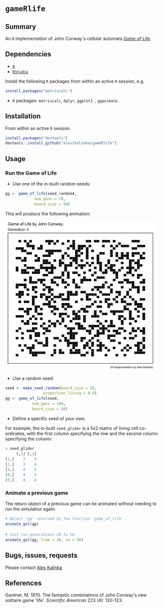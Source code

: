 # `gameRlife`

## Summary

An `R` implementation of John Conway's cellular automata [*Game of Life*](https://en.wikipedia.org/wiki/Conway%27s_Game_of_Life).

## Dependencies

* [`R`](https://www.r-project.org/)
* [`RStudio`](https://www.rstudio.com/products/rstudio/download/)

Install the following `R` packages from within an active `R` session, e.g.

```r
install.packages("matrixcalc")
```


* `R` packages: `matrixcalc`, `dplyr`, `ggplot2
`, `gganimate`.

## Installation

From within an active `R` session:

```r
install.packages("devtools")
devtools::install_github("alextkalinka/gameRlife")
```

## Usage

### Run the Game of Life

* Use one of the in-built random seeds:

```r
gg <- game_of_life(seed_random4,
             num_gens = 70,
             board_size = 50)
```

This will produce the following animation:

![gameRlife random_seed4](imgs/seed_random4-70gens.gif)

* Use a random seed:

```r
seed <- make_seed_random(board_size = 50,
                 proportion_living = 0.4)
gg <- game_of_life(seed,
            num_gens = 100,
            board_size = 50)
```

* Define a specific seed of your own.

For example, the in-built `seed_glider` is a 5x2 matrix of living cell co-ordinates, with the first column specifying the row and the second column specifying the column:

```r
> seed_glider
     [,1] [,2]
[1,]    2    3
[2,]    3    4
[3,]    4    2
[4,]    4    3
[5,]    4    4

```

### Animate a previous game

The return object of a previous game can be animated without needing to run the simulation again:

```r
# Object 'gg' returned by the function 'game_of_life'.
animate_gol(gg)

# Just run generations 20 to 50.
animate_gol(gg, from = 20, to = 50)
```

## Bugs, issues, requests

Please contact [Alex Kalinka](mailto:alex.t.kalinka@gmail.com)

## References

Gardner, M. 1970. The fantastic combinations of John Conway's new solitaire game 'life'. *Scientific American* 223 (4): 120-123.
